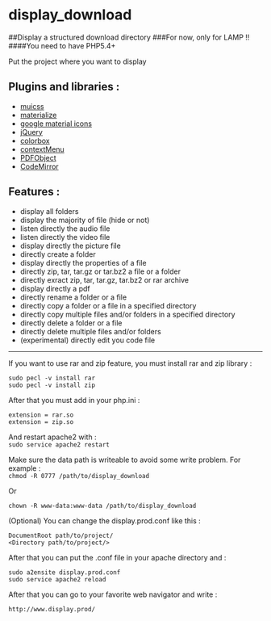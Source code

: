 # display_download
##Display a structured download directory
###For now, only for LAMP !!
####You need to have PHP5.4+
  
Put the project where you want to display  

Plugins and libraries :  
---------------------
* [muicss](https://www.muicss.com/)
* [materialize](http://materializecss.com/)
* [google material icons](https://design.google.com/icons/)
* [jQuery](https://jquery.com/)
* [colorbox](http://www.jacklmoore.com/colorbox/)
* [contextMenu](http://swisnl.github.io/jQuery-contextMenu/)
* [PDFObject](http://pdfobject.com/)
* [CodeMirror](https://codemirror.net/)

Features :  
--------
* display all folders
* display the majority of file (hide or not)
* listen directly the audio file
* listen directly the video file
* display directly the picture file
* directly create a folder
* display directly the properties of a file
* directly zip, tar, tar.gz or tar.bz2 a file or a folder
* directly exract zip, tar, tar.gz, tar.bz2 or rar archive
* display directly a pdf
* directly rename a folder or a file
* directly copy a folder or a file in a specified directory
* directly copy multiple files and/or folders in a specified directory
* directly delete a folder or a file
* directly delete multiple files and/or folders
* (experimental) directly edit you code file  

------------------------------------------------------------  

If you want to use rar and zip feature, you must install rar and zip library :  
```
sudo pecl -v install rar
sudo pecl -v install zip
```

After that you must add in your php.ini :  
```
extension = rar.so
extension = zip.so
```

And restart apache2 with :  
```sudo service apache2 restart```

Make sure the data path is writeable to avoid some write problem. For example :  
```chmod -R 0777 /path/to/display_download ```  

Or  

```chown -R www-data:www-data /path/to/display_download ```

(Optional) You can change the display.prod.conf like this :  
```
DocumentRoot path/to/project/
<Directory path/to/project/>
```

After that you can put the .conf file in your apache directory and :  
```
sudo a2ensite display.prod.conf
sudo service apache2 reload
```
  
After that you can go to your favorite web navigator and write :


    http://www.display.prod/